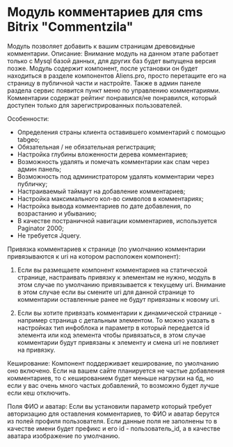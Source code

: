 # Модуль комментариев для cms Bitrix "Commentzila"
Модуль позволяет добавить к вашим страницам древовидные комментарии.
Описание:
Внимание модуль на данном этапе работает только с Mysql базой данных, для других баз будет выпущена версия позже.
Модуль содержит компонент, после установки он будет находиться в разделе компонентов Aliens.pro, просто перетащите его на страницу в публичной части и настройте.
Также в админ панеле  раздела сервис появится пункт меню по управлению комментариями.
Комментарии содержат рейтинг понравился/не понравился, который доступен только для зарегистрированных пользователей.

Особенности:
- Определения страны клиента оставившего комментарий c помощью tabgeo;
- Обязательная / не обязательная регистрация;
- Настройка глубины вложенности дерева комментариев;
- Возможность удалять и помечать комментарии как спам через админ панель;
- Возможность под администратором удалять комментарии через публичку;
- Настраиваемый таймаут на добавление комментариев;
- Настройка максимального кол-во символов в комментариях;
- Настройка вывода комментариев по дате добавления, по возрастанию и убыванию;
- В качестве постраничной навигации комментариев, используется Paginator 2000;
- Не требуется Jquery.

Привязка комментариев к странице (по умолчанию комментарии привязываются к uri на котором расположен компонент):

1) Если вы размещаете компонент комментариев на статической странице, настраивать привязку к элементам не нужно, модуль в этом случае по умолчанию привязывается к текущему uri. Внимание в этом случае если вы смените uri для данной странице то комментарии оставленные ранее не будут привязаны к новому uri.

2) Если вы хотите привязать комментарии к динамической странице - например страница с детальным элементом. То можно указать в настройках тип инфоблока и параметр в который передается id элемента или код элемента чтобы привязаться, в этом случае комментарии будут привязаны к элементу и смена uri не повлияет на привязку.

Кеширование:
Компонент поддерживает кеширование, по умолчанию оно включено. Если на вашем сайте планируется не частые добавления комментариев, то с кешированием будет меньше нагрузки на бд, но если у вас очень много частых добавлений, то возможно будет лучше если кеш отключить.

Поля ФИО и аватар:
Если вы установили параметр который требует авторизацию для оставления комментариев, то ФИО и аватар берутся из полей профиля пользователя. Если данные поля не заполнены то в качестве имени будет префикс и его id - пользователь_id, а в качестве аватара изображение по умолчанию.

